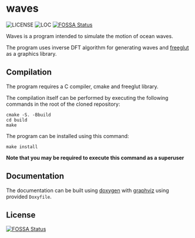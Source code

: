 # waves

![LICENSE](https://img.shields.io/github/license/dominik-chat/waves?style=flat-square)
![LOC](https://img.shields.io/tokei/lines/github/dominik-chat/waves?style=flat-square)
[![FOSSA Status](https://app.fossa.com/api/projects/git%2Bgithub.com%2Fdominik-chat%2Fwaves.svg?type=shield)](https://app.fossa.com/projects/git%2Bgithub.com%2Fdominik-chat%2Fwaves?ref=badge_shield)

Waves is a program intended to simulate the motion of ocean waves.

The program uses inverse DFT algorithm for generating waves and [freeglut](http://freeglut.sourceforge.net/) as a graphics library.

## Compilation
The program requires a C compiler, cmake and freeglut library.

The compilation itself can be performed by executing the following commands in the root of the cloned repository:
```
cmake -S. -Bbuild
cd build
make
```

The program can be installed using this command:
```
make install
```
**Note that you may be required to execute this command as a superuser**

## Documentation
The documentation can be built using [doxygen](https://www.doxygen.nl/) with [graphviz](https://graphviz.org/) using provided `Doxyfile`.


## License
[![FOSSA Status](https://app.fossa.com/api/projects/git%2Bgithub.com%2Fdominik-chat%2Fwaves.svg?type=large)](https://app.fossa.com/projects/git%2Bgithub.com%2Fdominik-chat%2Fwaves?ref=badge_large)